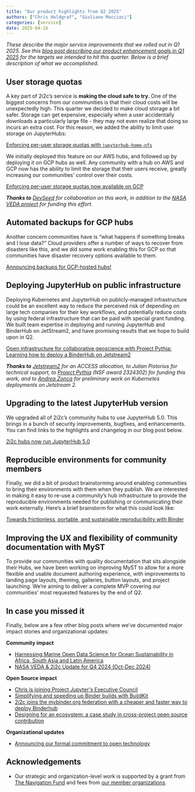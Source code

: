 ```yaml
---
title: "Our product highlights from Q2 2025"
authors: ["Chris Holdgraf", "Giuliano Maccioci"]
categories: [service]
date: 2025-04-16
---
```


_These describe the major service improvements that we rolled out in Q1 2025. See this [blog post describing our product enhancement goals in Q1 2025](../q1-product-goals/index.md) for the targets we intended to hit this quarter. Below is a brief description of what we accomplished._

## User storage quotas

A key part of 2i2c’s service is **making the cloud safe to try**. One of the biggest concerns from our communities is that their cloud costs will be unexpectedly high. This quarter we decided to make cloud storage a bit safer. Storage can get expensive, especially when a user accidentally downloads a particularly large file - they may not even realize that doing so incurs an extra cost. For this reason, we added the ability to limit user storage on JupyterHubs:

[Enforcing per-user storage quotas with `jupyterhub-home-nfs`](https://2i2c.org/blog/2025/per-user-storage-quota/)

We initially deployed this feature on our AWS hubs, and followed up by deploying it on GCP hubs as well. Any community with a hub on AWS and GCP now has the ability to limit the storage that their users receive, greatly increasing our communities’ control over their costs.  
   
[Enforcing per-user storage quotas now available on GCP](https://2i2c.org/blog/2025/per-user-storage-quota-gcp/)

_**Thanks to** [DevSeed](https://developmentseed.org/) for collaboration on this work, in addition to the [NASA VEDA project](https://www.earthdata.nasa.gov/data/tools/veda) for funding this effort._

## Automated backups for GCP hubs

Another concern communities have is “what happens if something breaks and I lose data?” Cloud providers offer a number of ways to recover from disasters like this, and we did some work enabling this for GCP so that communities have disaster recovery options available to them.

[Announcing backups for GCP-hosted hubs!](https://2i2c.org/blog/2025/gcp-filestore-backups/)

## Deploying JupyterHub on public infrastructure

Deploying Kubernetes and JupyterHub on publicly-managed infrastructure could be an excellent way to reduce the perceived risk of depending on large tech companies for their key workflows, and potentially reduce costs by using federal infrastructure that can be paid with special grant funding. We built team expertise in deploying and running JupyterHub and BinderHub on JetStream2, and have promising results that we hope to build upon in Q2.

[Open infrastructure for collaborative geoscience with Project Pythia: Learning how to deploy a BinderHub on Jetstream2](https://2i2c.org/blog/2025/jetstream-binderhub/)

_**Thanks to** [Jetstream2](https://jetstream-cloud.org/) for an ACCESS allocation, to Julian Pistorius for technical support, to [Project Pythia](https://projectpythia.org/) (NSF award 2324302) for funding this work, and to [Andrea Zonca](https://www.zonca.dev/posts/2024-12-11-jetstream_kubernetes_magnum) for preliminary work on Kubernetes deployments on Jetstream 2._

## Upgrading to the latest JupyterHub version

We upgraded all of 2i2c’s community hubs to use JupyterHub 5.0. This brings in a bunch of security improvements, bugfixes, and enhancements. You can find links to the highlights and changelog in our blog post below.

[2i2c hubs now run JupyterHub 5.0](https://2i2c.org/blog/2025/jupyterhub5-upgrade/)

## Reproducible environments for community members

Finally, we did a bit of product brainstorming around enabling communities to bring their environments with them when they publish. We are interested in making it easy to re-use a community’s hub infrastructure to provide the reproducible environments needed for publishing or communicating their work externally. Here’s a brief brainstorm for what this could look like:

[Towards frictionless, portable, and sustainable reproducibility with Binder](https://2i2c.org/blog/2025/frictionless-reproducibility/)

## Improving the UX and flexibility of community documentation with MyST

To provide our communities with quality documentation that sits alongside their Hubs, we have been working on improving MyST to allow for a more flexible and usable document authoring experience, with improvements to landing page layouts, theming, galleries, button layouts, and project launching. We’re aiming to deliver a complete MVP covering our communities’ most requested features by the end of Q2. 

## In case you missed it

Finally, below are a few other blog posts where we’ve documented major impact stories and organizational updates:

**Community impact**

- [Harnessing Marine Open Data Science for Ocean Sustainability in Africa, South Asia and Latin America](https://2i2c.org/blog/2025/hackweek-shoutout/)  
- [NASA VEDA & 2i2c Update for Q4 2024 (Oct-Dec 2024)](https://2i2c.org/blog/2025/veda-update-q4-2024/)

**Open Source impact**

- [Chris is joining Project Jupyter's Executive Council](https://2i2c.org/blog/2025/jupyter-executive-council/)  
- [Simplifying and speeding up Binder builds with BuildKit](https://blog.jupyter.org/simplifying-and-speeding-up-binder-builds-with-buildkit-d44f96582994)  
- [2i2c joins the mybinder.org federation with a cheaper and faster way to deploy Binderhub](https://2i2c.org/blog/2025/binder-singlenode/)  
- [Designing for an ecosystem: a case study in cross-project open source contribution](https://2i2c.org/blog/2025/jupyter-book-cors/)

**Organizational updates**

- [Announcing our formal commitment to open technology](https://2i2c.org/blog/2025/community-ownership/)

## Acknowledgements

- Our strategic and organization-level work is supported by a grant from [The Navigation Fund](../../../collaborators/navigation/) and fees from [our member organizations](../../../members/).
